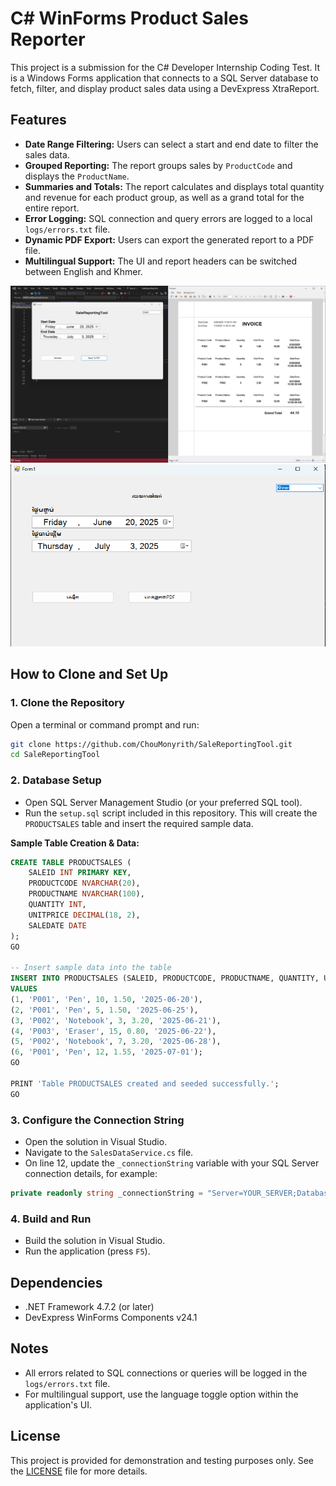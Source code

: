 # C# WinForms Product Sales Reporter

This project is a submission for the C# Developer Internship Coding Test. It is a Windows Forms application that connects to a SQL Server database to fetch, filter, and display product sales data using a DevExpress XtraReport.

## Features

- **Date Range Filtering:** Users can select a start and end date to filter the sales data.
- **Grouped Reporting:** The report groups sales by `ProductCode` and displays the `ProductName`.
- **Summaries and Totals:** The report calculates and displays total quantity and revenue for each product group, as well as a grand total for the entire report.
- **Error Logging:** SQL connection and query errors are logged to a local `logs/errors.txt` file.
- **Dynamic PDF Export:** Users can export the generated report to a PDF file.
- **Multilingual Support:** The UI and report headers can be switched between English and Khmer.

![Application Main Screen](Screenshot%202025-07-03%20112902.png)
![Report Preview](Screenshot%202025-07-03%20112919.png)

## How to Clone and Set Up

### 1. Clone the Repository

Open a terminal or command prompt and run:

```bash
git clone https://github.com/ChouMonyrith/SaleReportingTool.git
cd SaleReportingTool
```

### 2. Database Setup

- Open SQL Server Management Studio (or your preferred SQL tool).
- Run the `setup.sql` script included in this repository. This will create the `PRODUCTSALES` table and insert the required sample data.

**Sample Table Creation & Data:**
```sql
CREATE TABLE PRODUCTSALES (
    SALEID INT PRIMARY KEY,
    PRODUCTCODE NVARCHAR(20),
    PRODUCTNAME NVARCHAR(100),
    QUANTITY INT,
    UNITPRICE DECIMAL(18, 2),
    SALEDATE DATE
);
GO

-- Insert sample data into the table
INSERT INTO PRODUCTSALES (SALEID, PRODUCTCODE, PRODUCTNAME, QUANTITY, UNITPRICE, SALEDATE)
VALUES
(1, 'P001', 'Pen', 10, 1.50, '2025-06-20'),
(2, 'P001', 'Pen', 5, 1.50, '2025-06-25'),
(3, 'P002', 'Notebook', 3, 3.20, '2025-06-21'),
(4, 'P003', 'Eraser', 15, 0.80, '2025-06-22'),
(5, 'P002', 'Notebook', 7, 3.20, '2025-06-28'),
(6, 'P001', 'Pen', 12, 1.55, '2025-07-01');
GO

PRINT 'Table PRODUCTSALES created and seeded successfully.';
GO
```

### 3. Configure the Connection String

- Open the solution in Visual Studio.
- Navigate to the `SalesDataService.cs` file.
- On line 12, update the `_connectionString` variable with your SQL Server connection details, for example:

```csharp
private readonly string _connectionString = "Server=YOUR_SERVER;Database=YOUR_DATABASE;User Id=YOUR_USER;Password=YOUR_PASSWORD;";
```

### 4. Build and Run

- Build the solution in Visual Studio.
- Run the application (press `F5`).

## Dependencies

- .NET Framework 4.7.2 (or later)
- DevExpress WinForms Components v24.1

## Notes

- All errors related to SQL connections or queries will be logged in the `logs/errors.txt` file.
- For multilingual support, use the language toggle option within the application's UI.

## License

This project is provided for demonstration and testing purposes only. See the [LICENSE](LICENSE) file for more details.

